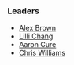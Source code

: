 ### Leaders

* [Alex Brown](mailto:alex.brown@owasp.org)
* [Lilli Chang](mailto:lilli.chang@owasp.org)
* [Aaron Cure](mailto:aaron.cure@owasp.org)
* [Chris Williams](mailto:chrisj.williams@owasp.org)

